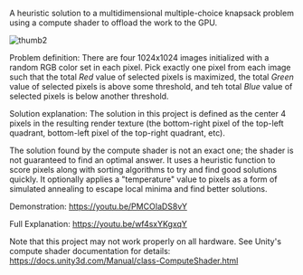 A heuristic solution to a multidimensional multiple-choice knapsack problem using a compute shader to offload the work to the GPU.

![thumb2](https://github.com/jhntrnr/compute-shader-knapsack/assets/90057903/aa09cc8d-bd6c-4d94-b67d-daf6261ce881)

Problem definition:
There are four 1024x1024 images initialized with a random RGB color set in each pixel. Pick exactly one pixel from each image such that the total *Red* value of selected pixels is maximized, the total *Green* value of selected pixels is above some threshold, and teh total *Blue* value of selected pixels is below another threshold.

Solution explanation:
The solution in this project is defined as the center 4 pixels in the resulting render texture (the bottom-right pixel of the top-left quadrant, bottom-left pixel of the top-right quadrant, etc).

The solution found by the compute shader is not an exact one; the shader is not guaranteed to find an optimal answer. It uses a heuristic function to score pixels along with sorting algorithms to try and find good solutions quickly. It optionally applies a "temperature" value to pixels as a form of simulated annealing to escape local minima and find better solutions.

Demonstration: https://youtu.be/PMCOIaDS8vY

Full Explanation: https://youtu.be/wf4sxYKgxqY

Note that this project may not work properly on all hardware. See Unity's compute shader documentation for details: https://docs.unity3d.com/Manual/class-ComputeShader.html
